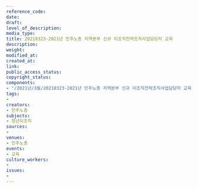 ```yaml
---
reference_code: 
date: 
draft: 
level_of_description: 
media_type: 
title: 20210323-2021년 민주노총 지역본부 신규 미조직전략조직사업담당자 교육
description: 
weight: 
modified_at: 
created_at: 
link: 
public_access_status: 
copyright_status: 
components:
- "/2021년/3월/20210323-2021년 민주노총 지역본부 신규 미조직전략조직사업담당자 교육/_1DX0065.jpg"
tags:
- 
creators:
- 민주노총
subjects:
- 청년미조직
sources:
- 
venues:
- 민주노총
events:
- 교육
culture_workers:
- 
issues:
- 
---
```

